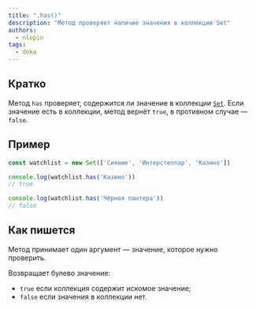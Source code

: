 ```yaml
---
title: ".has()"
description: "Метод проверяет наличие значения в коллекции Set"
authors:
  - nlopin
tags:
  - doka
---
```


## Кратко

Метод `has` проверяет, содержится ли значение в коллекции [`Set`](/js/set). Если значение есть в коллекции, метод вернёт `true`, в противном случае — `false`.

## Пример

```js
const watchlist = new Set(['Сияние', 'Интерстеллар', 'Казино'])

console.log(watchlist.has('Казино'))
// true

console.log(watchlist.has('Чёрная пантера'))
// false
```

## Как пишется

Метод принимает один аргумент — значение, которое нужно проверить.

Возвращает булево значение:

- `true` если коллекция содержит искомое значение;
- `false` если значения в коллекции нет.
